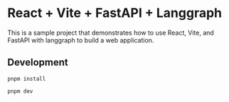 # React + Vite + FastAPI + Langgraph

This is a sample project that demonstrates how to use React, Vite, and FastAPI with langgraph to build a web application.

## Development

`pnpm install`

`pnpm dev`

